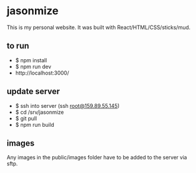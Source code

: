 # jasonmize

This is my personal website.  It was built with React/HTML/CSS/sticks/mud.


## to run

* $ npm install
* $ npm run dev
* http://localhost:3000/


## update server  

* $ ssh into server  (ssh root@159.89.55.145)
* $ cd /srv/jasonmize
* $ git pull
* $ npm run build


## images

Any images in the public/images folder have to be added to the server via sftp.